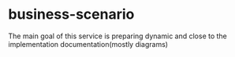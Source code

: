 # business-scenario
The main goal of this service is preparing dynamic and close to the implementation documentation(mostly diagrams) 
